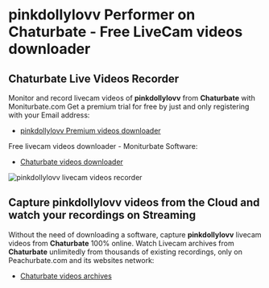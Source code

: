 # pinkdollylovv Performer on Chaturbate - Free LiveCam videos downloader

## Chaturbate Live Videos Recorder

Monitor and record livecam videos of **pinkdollylovv** from **Chaturbate** with Moniturbate.com
Get a premium trial for free by just and only registering with your Email address:
* [pinkdollylovv Premium videos downloader](https://moniturbate.com/request-demo-licence-key.html)

Free livecam videos downloader - Moniturbate Software:
* [Chaturbate videos downloader](https://moniturbate.com/moniturbate-download-software.html)

![pinkdollylovv livecam videos recorder](https://peachurnet.com/templates/moniturbate-software.png)


## Capture pinkdollylovv videos from the Cloud and watch your recordings on Streaming

Without the need of downloading a software, capture **pinkdollylovv** livecam videos from **Chaturbate** 100% online.
Watch Livecam archives from **Chaturbate** unlimitedly from thousands of existing recordings, only on Peachurbate.com and its websites network:
* [Chaturbate videos archives](https://peachurnet.com/)